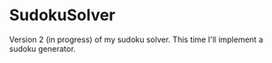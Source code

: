 # SudokuSolver
Version 2 (in progress) of my sudoku solver. This time I'll implement a sudoku generator.
